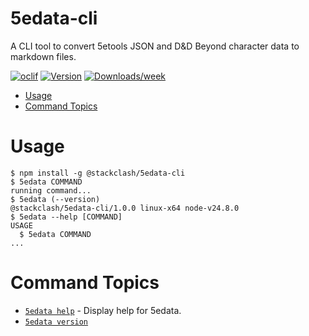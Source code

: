 5edata-cli
=================

A CLI tool to convert 5etools JSON and D&D Beyond character data to markdown files.


[![oclif](https://img.shields.io/badge/cli-oclif-brightgreen.svg)](https://oclif.io)
[![Version](https://img.shields.io/npm/v/@stackclash%2F5edata-cli.svg)](https://npmjs.org/package/@stackclash/5edata-cli)
[![Downloads/week](https://img.shields.io/npm/dw/@stackclash%2F5edata-cli.svg)](https://npmjs.org/package/@stackclash/5edata-cli)


<!-- toc -->
* [Usage](#usage)
* [Command Topics](#command-topics)
<!-- tocstop -->

# Usage
<!-- usage -->
```sh-session
$ npm install -g @stackclash/5edata-cli
$ 5edata COMMAND
running command...
$ 5edata (--version)
@stackclash/5edata-cli/1.0.0 linux-x64 node-v24.8.0
$ 5edata --help [COMMAND]
USAGE
  $ 5edata COMMAND
...
```
<!-- usagestop -->

<!-- commands -->
# Command Topics

* [`5edata help`](docs/commands/help.md) - Display help for 5edata.
* [`5edata version`](docs/commands/version.md)

<!-- commandsstop -->
